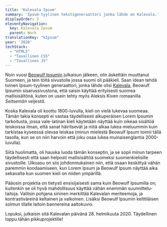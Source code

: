 ```yaml
---
title: 'Kalevala Ipsum'
summary: 'Ipsum-tyylinen tekstigeneraattori jonka lähde on Kalevala.'
displayOrder: 2
eleventyNavigation:
  key: Kalevala Ipsum
  parent: Work
translationKey: "kIpsum"
year: '2020'
techStack:
  - "HTML5"
  - "Tavallinen CSS"
  - "Tavallinen JS"
---
```


Noin vuosi [Beowulf Ipsumin](/en/work/beowulf-ipsum) julkaisun jälkeen, olin äskettäin muuttanut Suomeen, ja tein töitä sivustolle jossa suomi oli pääkieli. Saan idean tehdä toinen Ipsum-tyylinen generaattori, jonka lähde olisi [Kalevala](https://fi.wikipedia.org/wiki/Kalevala), Beowulf Ipsumin sisarussivustona, että saisin käyttää erityisesti suomea mallisisältönä, kuten on usein tehty myös Aleksis Kiven romaanilla _Seitsemän veljestä_.

Koska Kalevala oli koottu 1800-luvulla, kieli on vielä lukevaa suomeaa. Tämän takia konsepti ei vastaa täydellisesti alkuperäisen Lorem Ipsumin tarkoitusta, jossa vale-latinan kieli käytetään näyttää kuin oikeaa sisältöä leiskoissa ilman, että sanat häiritsevät ja niitä alkaa lukea mieluummin kuin tarkistaa kyseessä olevaa leiskaa (minun mielestä Beowulf Ipsum toimii tällä tasolla, kun se on niin harvoin että joku osaa lukea muinaisenglantia 2000-luvulla).

Siitä huolimatta, oli hauska luoda tämän konseptin, ja se sopii minun tarpeen täydellisesti että saan helposti mallisisältöä suomeksi suomenkielisille sivustoille. Ulkoasu on siis johdonmukainen niin, että osaan keskittyä vähän paremmin koodaamiseen, kun Lorem Ipsum ja Beowulf Ipsum näyttää aika sekavalta kun suomen kieli on niiden ympärillä.

Pääosin projektia on tietysti ensisijaisesti sama kuin Beowulf Ipsumilla on; kuitenkin se oli hyvä mahdollisuus käyttää vähän enemmän suunnittelu-taitoja. Valitsin pohjana sininen merkittää Kalevalan meriteemoja, ja kontrastiväreinä keltainen ja valkoinen. Lisäksi Beowulf Ipsumin kelttiläisen solmun tilalle laitoin bannereina aaltokuvio.

Lopuksi, julkaisin sitä Kalevalan päivänä 28. helmikuuta 2020. Täydellinen loppu tähän pikkuprojektille!